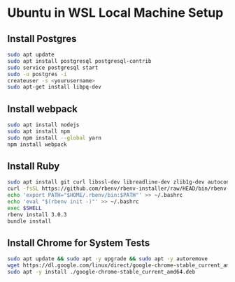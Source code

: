 # Ubuntu in WSL Local Machine Setup

## Install Postgres
```bash
sudo apt update
sudo apt install postgresql postgresql-contrib
sudo service postgresql start
sudo -u postgres -i
createuser -s <yourusername>
sudo apt-get install libpq-dev
```

## Install webpack
```bash
sudo apt install nodejs
sudo apt install npm
sudo npm install --global yarn
npm install webpack
```

## Install Ruby
```bash
sudo apt install git curl libssl-dev libreadline-dev zlib1g-dev autoconf bison build-essential libyaml-dev libreadline-dev libncurses5-dev libffi-dev libgdbm-dev
curl -fsSL https://github.com/rbenv/rbenv-installer/raw/HEAD/bin/rbenv-installer | bash
echo 'export PATH="$HOME/.rbenv/bin:$PATH"' >> ~/.bashrc
echo 'eval "$(rbenv init -)"' >> ~/.bashrc
exec $SHELL
rbenv install 3.0.3
bundle install
```

## Install Chrome for System Tests
```bash
sudo apt update && sudo apt -y upgrade && sudo apt -y autoremove
wget https://dl.google.com/linux/direct/google-chrome-stable_current_amd64.deb
sudo apt -y install ./google-chrome-stable_current_amd64.deb
```